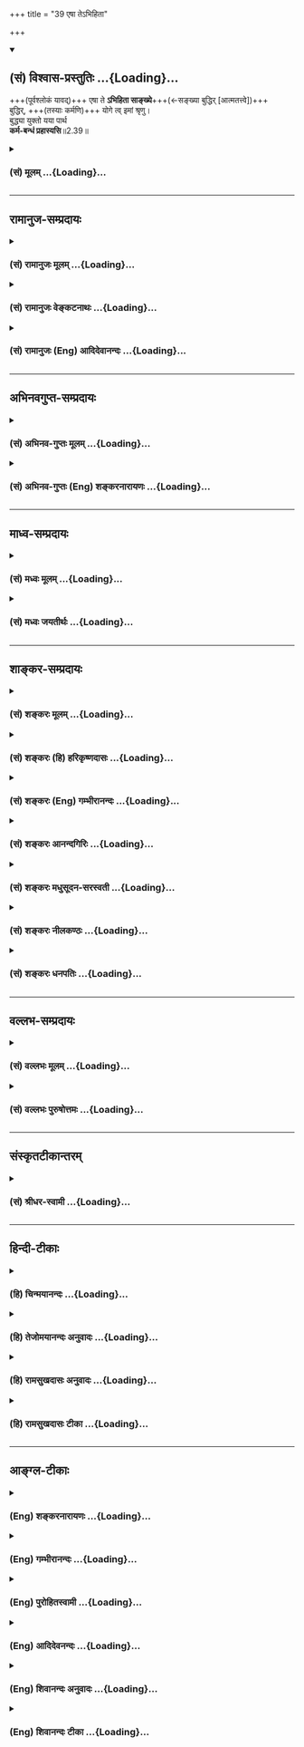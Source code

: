 +++
title = "39 एषा तेऽभिहिता"

+++
<div class="js_include" newlevelforh1="2" title="(सं) विश्वास-प्रस्तुतिः" unfilled url="/purANam_vaiShNavam/mahAbhAratam/06-bhIShma-parva/03-bhagavad-gItA-parva/saMskRtam/vishvAsa-prastutiH/02_sAnkhya-yogaH_sarva-/39_eShA_te-bhihitA.md">
<details open><summary><h2>(सं) विश्वास-प्रस्तुतिः ...{Loading}...</h2></summary>

+++(पूर्वश्लोकं यावद्)+++ एषा ते **ऽभिहिता साङ्ख्ये**+++(←सङ्ख्या बुद्धिर् [आत्मतत्त्वे])+++  
बुद्धिर्, +++(तस्याः कर्मणि)+++ योगे त्व् इमां श्रृणु।  
बुद्ध्या युक्तो यया पार्थ  
**कर्म-बन्धं प्रहास्यसि**॥2.39॥
</details>
</div>
<div class="js_include collapsed" newlevelforh1="3" title="(सं) मूलम्" unfilled url="/purANam_vaiShNavam/mahAbhAratam/06-bhIShma-parva/03-bhagavad-gItA-parva/saMskRtam/mUlam/02_sAnkhya-yogaH_sarva-/39_eShA_te-bhihitA.md">
<details><summary><h3>(सं) मूलम् ...{Loading}...</h3></summary>

एषा तेऽभिहिता साङ्ख्ये बुद्धिर्योगे त्विमां श्रृणु।  
बुद्ध्यायुक्तो यया पार्थ कर्मबन्धं प्रहास्यसि।।2.39।।
</details>
</div>


_________________
## रामानुज-सम्प्रदायः
<div class="js_include collapsed" newlevelforh1="3" title="(सं) रामानुजः मूलम्" unfilled url="/purANam_vaiShNavam/mahAbhAratam/06-bhIShma-parva/03-bhagavad-gItA-parva/saMskRtam/rAmAnujaH/mUlam/02_sAnkhya-yogaH_sarva-/39_eShA_te-bhihitA.md">
<details><summary><h3>(सं) रामानुजः मूलम् ...{Loading}...</h3></summary>

।।2.39।। संख्या बुद्धिः+++(5)+++। बुद्ध्यावधारणीयम् आत्मतत्त्वं साङ्ख्यम्। ज्ञातव्ये
आत्मतत्त्वे तज्-ज्ञानाय या बुद्धिः अभिधेया "न त्वेवाहम्" (गीता 2।12)
इत्यारभ्य "तस्मात् सर्वाणि भूतानि" (गीता 2।30) इत्यन्तेन सा **एषा
अभिहिता।**  

आत्मज्ञान-पूर्वक-मोक्ष-साधन-भूत-कर्मानुष्ठाने यो बुद्धि-योगो वक्तव्यः स इह योगशब्देन उच्यते- "दूरेण ह्यवरं कर्म बुद्धियोगात्" (गीता 2।49) इति हि वक्ष्यते। तत्र **योगे** या **बुद्धिः** वक्तव्या ताम् इमाम् अभिधीयमानां **श्रृणु यया** बुद्ध्या **युक्तः** **कर्मबन्धं
प्रहास्यसि।** कर्मणा बन्धः संसारबन्ध इत्यर्थः। 

</details>
</div>
<div class="js_include collapsed" newlevelforh1="3" title="(सं) रामानुजः वेङ्कटनाथः" unfilled url="/purANam_vaiShNavam/mahAbhAratam/06-bhIShma-parva/03-bhagavad-gItA-parva/saMskRtam/rAmAnujaH/venkaTanAthaH/02_sAnkhya-yogaH_sarva-/39_eShA_te-bhihitA.md">
<details><summary><h3>(सं) रामानुजः वेङ्कटनाथः ...{Loading}...</h3></summary>

  
  
।।2.39।। अथ पूर्वप्रकरणोक्तशोकापनोदनहेतुषु प्रधानार्थेनोत्तरप्रकरणारम्भं
सङ्गमयति एवमिति। तत्पूर्वकशब्देन आत्मज्ञानकर्मयोगयोः
क्रमाभिधानौचित्यमुक्तम् आत्मयाथात्म्यज्ञानोपदेशानन्तरं
तच्चिन्तनरूपज्ञानयोगाभिधानस्यौचित्येऽपि तस्य कर्मयोगसाध्यत्वात् प्रथमं
कर्मयोग उच्यते। पश्चात्तु तत्फलतया  
प्रजहाति यदा कामान् 2।55 इत्यादिना ज्ञानयोगो वक्ष्यते। वक्तुमिति प्रसक्तं
प्राधान्येन प्रपञ्चयितुमित्यर्थः।
साङ्ख्ययोगाख्यवेदविरोधितन्त्राभिधानभ्रमं साङ्ख्यशब्दस्यात्रज्ञानयोगेन
साङ्ख्यानां 3।3 इति वक्ष्यमाणज्ञानयोगविषयत्वभ्रमं च व्युदस्यन्नाह
सङ्ख्येतिबुद्धिर्मतिश्च मेधा सङ्ख्या संवित्तिरुपलब्धिः इति
नैघण्टुकाः। पुरुषं निर्गुणं साङ्ख्यम् मं.उ.14 इत्याद्यौपनिषदप्रसिद्ध्या
परमात्मवदात्मन्यपि साङ्ख्यशब्द उपपन्नः। न चज्ञानयोगेन साङ्ख्यानाम् 3।3
इत्यादिष्वर्थवैरूप्यप्रसङ्गः तद्बुद्धियोगेन सर्वत्र तच्छब्दप्रयोगात्।
सदपि च वैरूप्यं प्रकरणाद्यानुगुण्येन सर्वत्र सन्नह्यते। एकवचनस्य
जात्यभिप्रायत्वज्ञापनायआत्मतत्त्वमित्युक्तम्। तज्ज्ञानायेत्यनेन
तन्निर्णयमात्रमव्यवहितफलमिति दर्शितम्। बुद्धिरिति
निर्णयफलावाक्ययुक्तिपरामर्शगर्भा बुद्धिर्विवक्षितेति न
साध्यसाधनभावविरोधः। अथवा बुद्धिरिह शास्त्रनिष्पाद्यो
निर्णयः। तज्ज्ञानायेति साक्षात्कारादिपरः।
आत्मतत्त्वाभिधानप्रदेशमवच्छिद्याह न त्वेवेति। ततः परस्तात्तुस्वधर्मं
2।39 इत्यादिना धर्माधर्मभ्रमास्थानस्नेहेयोराक्षेपो हि क्रियत इति भावः।  
  
  
नोमशब्दस्यात्र प्रकरणादिविशेषितमर्थमाह आत्मज्ञानेत्यादिना।
इहेत्यभिप्रेतं विवृणोति दूरेणेति। इमामिति निर्देशसूचितमविलम्बिताभिधानमाह
अभिधीयमानामिति। एतेनानुप्रविष्टबुद्धेस्तद्विषयाभिधीयमानबुद्धेश्च भेदोऽपि
दर्शितः। यद्वाऽनुष्ठानप्रकारविषयबुद्धिजनकमभिधानं शृण्वित्यर्थः। एतेन
कर्मयोगशब्दोऽप्यत्र बुद्धिविशेषयोगमूल इति दर्शितम्। बुद्ध्या यया
इत्यनयोर्वैयधिकरण्येन क्रियाद्वयान्वयभ्रमं निरस्यति यया बुद्ध्या युक्त
इति। कर्मबन्धशब्दस्य अनतिशयितार्थसमासान्तरमपाकरोति कर्मणा बन्ध
इति। तृतीया तत्कृतार्थेन गुणवचनेन अष्टा.2।1।30 इति तत्पुरुषः।
बन्धशब्दस्यात्र मुख्यार्थासम्भवादभिप्रेतमाह संसारेति।
एतेनानुष्ठीयमानकर्मसम्बन्धहानभ्रमोऽपि निरस्तः।  
  
  
  

</details>
</div>
<div class="js_include collapsed" newlevelforh1="3" title="(सं) रामानुजः (Eng) आदिदेवानन्दः" unfilled url="/purANam_vaiShNavam/mahAbhAratam/06-bhIShma-parva/03-bhagavad-gItA-parva/saMskRtam/rAmAnujaH/english/AdidevAnandaH/02_sAnkhya-yogaH_sarva-/39_eShA_te-bhihitA.md">
<details><summary><h3>(सं) रामानुजः (Eng) आदिदेवानन्दः ...{Loading}...</h3></summary>

2.39 'Sankhya' means 'intellect,' and the truth about the Atman, which
is determinable by the intellect, is 'Sankhyam'. Concerning the nature
of the self which has to be known, whatever Buddhi has to be taught, has
been taught to you in the passage beginning with, 'It is not that I did
not exist' (II.12) and ending with the words, 'Therefore, you shall not
grieve for any being' (II.30). The disposition of mind (Buddhi) which is
reired for the performance of works preceded by knowledge of the self
and which thus constitutes the means of attaining release, that is here
called by the term Yoga. It will be clearly told later on, 'Work done
with desire for fruits is far inferior to work done with evennes of
mind' (II. 49). What Buddhi or attitude of mind is reired for making
your act deserve the name of Yoga, listen to it now. Endowed with that
knowledge, you will be able to cast away the bondage of Karma.
'Karma-bandha' means the bondage due to Karma i.e., the bondage of
Samsara. Now Sri Krsna explains the glory of works associated with the
Buddhi to be described hereafter:

</details>
</div>


_________________
## अभिनवगुप्त-सम्प्रदायः
<div class="js_include collapsed" newlevelforh1="3" title="(सं) अभिनव-गुप्तः मूलम्" unfilled url="/purANam_vaiShNavam/mahAbhAratam/06-bhIShma-parva/03-bhagavad-gItA-parva/saMskRtam/abhinava-guptaH/mUlam/02_sAnkhya-yogaH_sarva-/39_eShA_te-bhihitA.md">
<details><summary><h3>(सं) अभिनव-गुप्तः मूलम् ...{Loading}...</h3></summary>

।।2.40।। एषा त इति। एषा च तव साङ्ख्ये सम्यग्ज्ञाने बुद्धिर्निश्चयात्मिका
उक्ता। एषैव च यथा योगे कर्मकौशलाय उच्यते +++(S K कौशले यो (S य)+++ ज्यते) तथैव
श्रृणु यया बुद्ध्या कर्मणां बन्धकत्वं त्यक्ष्यसि। न हि कर्माणि स्वयं
बध्नन्ति जडत्वात्। अतः स्वयमात्मा कर्मभिः वासनात्मकैरात्मानं बध्नाति।  

</details>
</div>
<div class="js_include collapsed" newlevelforh1="3" title="(सं) अभिनव-गुप्तः (Eng) शङ्करनारायणः" unfilled url="/purANam_vaiShNavam/mahAbhAratam/06-bhIShma-parva/03-bhagavad-gItA-parva/saMskRtam/abhinava-guptaH/english/shankaranArAyaNaH/02_sAnkhya-yogaH_sarva-/39_eShA_te-bhihitA.md">
<details><summary><h3>(सं) अभिनव-गुप्तः (Eng) शङ्करनारायणः ...{Loading}...</h3></summary>

2.39 Esa te etc. And this knowledge in th form of determination has been
declared \[to you\] for your sankhya, i.e., perfect knowledge. Now, how
the self-same determinate knowledge is also taught for the Yoga i.e.,
dexerity in action - in that manner only you must listen to by means of
which determinate knowledge you shall avoid the binding nature of the
actions. Truely, the actions do not themselves bind as they are
insentient. Hence, it is the Self which binds Itself by means of the
actions in the form of mental impressions.

</details>
</div>


_________________
## माध्व-सम्प्रदायः
<div class="js_include collapsed" newlevelforh1="3" title="(सं) मध्वः मूलम्" unfilled url="/purANam_vaiShNavam/mahAbhAratam/06-bhIShma-parva/03-bhagavad-gItA-parva/saMskRtam/madhvaH/mUlam/02_sAnkhya-yogaH_sarva-/39_eShA_te-bhihitA.md">
<details><summary><h3>(सं) मध्वः मूलम् ...{Loading}...</h3></summary>

।।2.39।। साङ्ख्यं ज्ञानम्। शुद्धात्मतत्त्वविज्ञानं साङ्ख्यमित्यभिधीयते इति
भगवद्वचनाद्व्यासस्मृतौ। योग उपायःदृष्टा योगाः प्रयुक्ताश्च पुंसां
श्रेयःप्रसिद्धये इति प्रयोगादभागवते। नेतरौ साङ्ख्ययोगौ उपादेयत्वेन
विवक्षितौ कुत्रचित्सामस्त्येन कर्मयोग इत्यादिप्रयोगाच्च।
निन्दितत्वाच्चेतरयोर्मोक्षधर्मेषु भिन्नमतत्वमुक्त्वा पञ्चरात्रस्तुत्या
वेदानां त्वेकार्यत्वान्न विरोधः। पार्थक्यं तु साङ्ख्याद्यपेक्षया
युक्तम्। तत्रैव चित्रशिखण्डिशास्त्रे पञ्चरात्रमूले वेदैक्योक्तेश्च एवमेव
सर्वत्र साङ्ख्ययोगशब्द उपादेयवाचको वर्णनीयः। युक्तेश्च ज्ञानं पूर्वं
जैवमुक्तम्। उपायश्च वक्ष्यते। बुध्यतेऽनयेति बुद्धिः। साङ्ख्यविषयो यया
वाचा बुध्यते सा वागभिहितेत्यर्थः।  

</details>
</div>
<div class="js_include collapsed" newlevelforh1="3" title="(सं) मध्वः जयतीर्थः" unfilled url="/purANam_vaiShNavam/mahAbhAratam/06-bhIShma-parva/03-bhagavad-gItA-parva/saMskRtam/madhvaH/jayatIrthaH/02_sAnkhya-yogaH_sarva-/39_eShA_te-bhihitA.md">
<details><summary><h3>(सं) मध्वः जयतीर्थः ...{Loading}...</h3></summary>

।।2.39।। पूर्वप्रकरणोपसंहारपूर्वकं
तत्सङ्गतत्वेनोत्तरप्रकरणारम्भप्रतिज्ञार्थंएषा तेऽभिहिता इत्युक्तम् तत्र
साङ्ख्ययोगशब्दौ कापिलपातञ्जलशास्त्रवचनाविति प्रतीतिनिरासाय व्याचष्टे
**साङ्ख्य**मिति। प्रतीतार्थावेव कुतो न स्यातां इत्यत आह
**नेतरा**विति। इतरौ शास्त्रलक्षणौ। कुत्रचिदागमे एतौ तूपादेयौ। बुद्ध्या
युक्तः इत्यादिवचनात्। अतो न तावत्र विवक्षिताविति वाक्यशेषः।
प्रकृतिपुरुषविवेकादेस्तदुक्तस्योपादेयत्वात्कथमेतत् इत्यत उक्तं
**सामस्त्येने**ति। एकदेशस्योपादेयतया तदुपादेयत्वे सौगतादेरपि
तत्प्रसङ्ग इति भावः। इतोऽपि न योगः पातञ्जलशास्त्रमित्याह **कर्मे**ति
अस्मिन्नेव योगे कर्मयोगो विशिष्यत इत्यादिप्रयोगाच्च। न हि शास्त्रे
कर्मयोगशब्दोऽस्तीति। न केवलमुपादेयत्वाभावान्नेतरौ विवज्ञितौ किन्त्वित्यत
आह **निन्दितत्वा**दिति। कथं निन्दितत्वं इत्यत आह
**भिन्ने**ति। साङ्ख्य योगः पाशुपतं वेदारण्यकमेव च। ज्ञानान्येतानि
भिन्नानि नात्र कार्या विचारणा म.भा.12।349।64 इति साङ्ख्यादीनां
विरुद्धमतत्वमुक्त्वापञ्चरात्रस्य कृत्स्नस्य वक्ता नारायणः स्वयम्।
ज्ञानेष्वेतेषु राजेन्द्र सर्वेष्वेतद्विशिष्यते म.भा.12।349।68 इति
पञ्चरात्रस्तुत्या विरुद्धानामेकस्तुतिपरनिन्दां गमयतीति प्रसिद्धमेवेति
भावः। एवं तर्हि वेदारण्यकस्यापि निन्दा स्यादित्यत आह **वेदानां**
त्विति। एकार्थत्वात्पञ्चरात्रेण। ज्ञानान्वेतानि भिन्नानि इति
पार्थक्योक्तेः कथमेकार्थत्वं इत्यत आह **पार्थक्यं** त्विति।
युक्तमित्यनेन तेषामेव प्रकृतत्वादित्यभिप्रैति। तथा चाद्यवाक्ये
वेदारण्यकपदेन पञ्चरात्रमुत्तरवाक्ये च पञ्चरात्रपदेन वेदारण्यकमुपलक्ष्यते
इति भावः। वेदपञ्चरात्रयोरेकार्थत्वं कुत इति चेत्
उदाहृतमोक्षधर्मवाक्यार्थान्यथानुपपत्त्या तावत्।  
अपरं प्रमाणमाह **तत्रैवे**ति। मोक्षधर्मे एवये हि ते यतयः ख्याताः
सत्यचित्रशिखण्डिनः। तैरेकमतिभिर्भूत्वा यत्प्रोक्तं शास्त्रमुत्तमम्।
वेदैश्चतुर्भिः समितं कृतं मेरौ महागिरौ म.भा.12 इत्यादिना
चित्रशिखण्डिशास्त्रस्य वेदैक्योक्तेश्च असङ्गतमेतदित्यत आह
**पञ्चरात्रे**ति। पञ्चरात्रमूलकस्येत्यर्थः। एतच्च वैखानससंहितोपक्रम एव
प्रसिद्धम्। अत एतद्व्याख्यानंज्ञानयोगेन साङ्ख्यानां 3।3साङ्ख्ययोगौ
पृथग्बालाः 5।4 इत्यादावप्यतिदिशति **एवमेवे**ति। शब्द इति
जात्यभिप्रायमेकवचनम्। इतोऽप्यत्र साङ्ख्ययोगशब्दौ ज्ञानोपायवाचिनावित्याह
**युक्तेश्चे**ति। तामेव युक्तिं दर्शयति **ज्ञान**मिति।
अत्रोक्तवक्ष्यमाणयोरर्थयोः साङ्ख्ययोगशब्दौ प्रयुक्तावुक्तवक्ष्यमाणार्थौ
ज्ञानोपायावेवेति तदर्थावेतौ युक्ताविति **जैवं ज्ञान**मिति। जीवस्य
तत्त्वमित्यर्थः। यद्यपीश्वरतत्त्वं चोक्तं तथापि तादर्थ्येनेत्यदोषः। ननु
बुद्धिर्ज्ञानं तदुत्पाद्यत एव न त्वत्राभिहितं नापि श्राव्यते
तत्कथमुच्यतेसाङ्ख्ये बुद्धिरभिहिता योगे त्विमां शृणु इति तत्राह
**बुध्यत** इति। वागिति शेषः। ननु साङ्ख्यं न वाचोऽधिकरणं तत्कथं सप्तमी
किमर्थं च प्रसिद्धवाक्छब्दपरित्यागेनाप्रसिद्धबुद्धिशब्दोपादानं इत्यत आह
**साङ्ख्ये**ति। साङ्ख्यं चासौ विषयश्च अनेन विषयसप्तमीयमित्याह। नाविशदं
वाङ्मात्रमुक्तं किन्तु तव बोधो यथोत्पद्यते
तथेत्यप्रसिद्धपदोपादानप्रयोजनमित्युक्तं भवति।  

</details>
</div>


_________________
## शाङ्कर-सम्प्रदायः
<div class="js_include collapsed" newlevelforh1="3" title="(सं) शङ्करः मूलम्" unfilled url="/purANam_vaiShNavam/mahAbhAratam/06-bhIShma-parva/03-bhagavad-gItA-parva/saMskRtam/shankaraH/mUlam/02_sAnkhya-yogaH_sarva-/39_eShA_te-bhihitA.md">
<details><summary><h3>(सं) शङ्करः मूलम् ...{Loading}...</h3></summary>

।।2.39।।  
  
**एषा ते** तुभ्यम् **अभिहिता** उक्ता **साङ्ख्ये**
परमार्थवस्तुविवेकविषये **बुद्धिः** ज्ञानं साक्षात्
शोकमोहादिसंसारहेतुदोषनिवृत्तिकारणम्। **योगे तु** तत्प्राप्त्युपाये
निःसङ्गतया द्वन्द्वप्रहाणपूर्वकम् ईश्वराराधनार्थे कर्मयोगे कर्मानुष्ठाने
समाधियोगे च **इमाम्** अनन्तरमेवोच्यमानां बुद्धिं **शृणु**। तां च
बुद्धिं स्तौति प्ररोचनार्थम्  
**बुद्धया यया** योगविषयया **युक्तः** हे पार्थ **कर्मबन्धं** कर्मैव
धर्माधर्माख्यो बन्धः कर्मबन्धः तं **प्रहास्यसि**
ईश्वरप्रसादनिमित्तज्ञानप्राप्त्यैव इत्यभिप्रायः।।  
किञ्च अन्यत्  
  

</details>
</div>
<div class="js_include collapsed" newlevelforh1="3" title="(सं) शङ्करः (हि) हरिकृष्णदासः" unfilled url="/purANam_vaiShNavam/mahAbhAratam/06-bhIShma-parva/03-bhagavad-gItA-parva/saMskRtam/shankaraH/hindI/harikRShNadAsaH/02_sAnkhya-yogaH_sarva-/39_eShA_te-bhihitA.md">
<details><summary><h3>(सं) शङ्करः (हि) हरिकृष्णदासः ...{Loading}...</h3></summary>

।।2.39।। क्योंकि यहाँ शास्त्रके विषयका विभाग दिखलाया जानेसे यह होगा कि
आगे चलकर ज्ञानयोगेन साङ्ख्यानां कर्मयोगेन योगिनाम् इत्यादि जो दो
निष्ठाओंको बतानेवाला शास्त्र है वह सुखपूर्वक समझाया जा सकेगा और श्रोतागण
भी विषयविभागपूर्वक अनायास ही उसे ग्रहण कर सकेंगे। इसलिये कहते हैं  
मैंने तुझसे साङ्ख्य अर्थात् परमार्थ वस्तुकी पहिचानके विषयमें यह बुद्धि
यानी ज्ञान कह सुनाया। यह ज्ञान संसारके हेतु जो शोक मोह आदि दोष हैं उनकी
निवृत्तिका साक्षात् कारण है।  
इसकी प्राप्तिके उपायरूप योगके विषयमें अर्थात् आसक्तिरहित होकर सुखदुःख
आदि द्वन्द्वोंके त्यागपूर्वक ईश्वराराधनके लिये कर्म किये जानेवाले
कर्मयोगके विषयमें और समाधियोगके विषयमें इस बुद्धिको जो कि अभी आगे कही
जाती है सुन  
  
  
  
रुचि बढ़ानेके लिये उस बुद्धिकी स्तुति करते हैं  
हे अर्जुन जिस योगविषयक बुद्धिसे युक्त हुआ तू धर्माधर्म नामक कर्मरूप
बन्धनको ईश्वरकृपासे होनेवाली ज्ञानप्राप्तिद्वारा नाश कर डालेगायह
अभिप्राय है।  

</details>
</div>
<div class="js_include collapsed" newlevelforh1="3" title="(सं) शङ्करः (Eng) गम्भीरानन्दः" unfilled url="/purANam_vaiShNavam/mahAbhAratam/06-bhIShma-parva/03-bhagavad-gItA-parva/saMskRtam/shankaraH/english/gambhIrAnandaH/02_sAnkhya-yogaH_sarva-/39_eShA_te-bhihitA.md">
<details><summary><h3>(सं) शङ्करः (Eng) गम्भीरानन्दः ...{Loading}...</h3></summary>

2.39 Partha, O son of Prtha (Arjuna); esa, this; buddhih, wisdom, the
Knowledge which directly removes the defect (viz ignorance) that is
responsible for sorrow, delusion, etc. \[Mundane existence consists of
attraction and repulsion, agentship and enjoyership, etc. These are the
defects, and they arise from ignorance about one's Self. Enlightenment
is the independent and sole cause that removes this ignorance.\]
constituting mundane existence; abhihita, has been imparted; te, to you;
sankhye, from the standpoint of Self-realization, with regard to the
discriminating knowledge of the supreme Reality. Tu, but; srnu, listen;
imam, to this wisdom which will be imparted presently; yoge, from the
spandpoint of Yoga, from the standpoint of the means of attaining it
(Knowledge) i.e., in the context of Karma-yoga, the performance of rites
and duties with detachment after destroying the pairs of opposites, for
the sake of adoring God, as also in the context of the practice of
spiritual absorption. As as inducement, He (the Lord) praises that
wisdom: Yuktah, endowed; yaya, with which; buddhya, wisdom concerning
Yoga; O Partha, prahasyasi, you will get rid of; karma-bandham, the
bondage of action action is itself the bondage described as
righteousness and unrighteousness; you will get rid of that bondage by
the attainment of Knowledge through God's grace. This is the idea.

</details>
</div>
<div class="js_include collapsed" newlevelforh1="3" title="(सं) शङ्करः आनन्दगिरिः" unfilled url="/purANam_vaiShNavam/mahAbhAratam/06-bhIShma-parva/03-bhagavad-gItA-parva/saMskRtam/shankaraH/AnandagiriH/02_sAnkhya-yogaH_sarva-/39_eShA_te-bhihitA.md">
<details><summary><h3>(सं) शङ्करः आनन्दगिरिः ...{Loading}...</h3></summary>

।।2.39।। ननुस्वधर्ममपि चावेक्ष्य इत्यादिश्लोकैर्न्यायावष्टम्भेन
शोकमोहापनयनस्य तात्पर्येणोक्तत्वात्तस्मिन्नुपसंहर्तव्ये किमिति
परमार्थदर्शनमुपसंह्रियते तत्राह **शोकेति।** स्वधर्ममपीत्यादिभिरतीतैः
श्लोकैः शोकमोहयोः स्वजनमरणगुर्वादिवधशङ्कानिमित्तयोः
सम्यग्ज्ञानप्रतिबन्धकयोरपनयार्थं वर्णाश्रमकृतं धर्ममनुतिष्ठतः स्वर्गादि
सिध्यति नान्यथेत्यन्वयव्यतिरेकात्मको लोकप्रसिद्धो न्यायो यद्यपि
दर्शितस्तथापि नासौ तात्पर्येणोक्त इत्यर्थः। किं तर्हि तात्पर्येणोक्तं
तदाह **परमार्थेति।**न त्वेवाहं जातु नासं इत्यादि सप्तम्या
**परामृश्यते।** उक्तम्न जायते म्रियते वा कदाचिन्न
इत्यादिनोपपादितमित्यर्थः। उपसंहारप्रयोजनमाह **शास्त्रेति।** तस्य
वस्तुद्वारा विषयो निष्ठाद्वयं तस्य विभक्तस्य तेनैव विभागेन प्रदर्शनार्थं
परमार्थदर्शनोपसंहार इत्यर्थः। ननु किमित्यत्र शास्त्रस्य विषयविभावः
प्रदर्श्यते उत्तरत्रैव तद्विभागप्रवृत्तिप्रतिपत्त्योः संभवादिति तत्राह
**इह हीति।** शास्त्रप्रवृत्तेः श्रोतृप्रतिपत्तेश्च सौकर्यार्थमादौ
विषयविभागसूचनमित्यर्थः। उपसंहारस्य फलवत्त्वमेवमुक्त्वा
तमेवोपसंहारमवतारयति **अत आहेति।** परमार्थतत्त्वविषयां
ज्ञाननिष्ठामुक्तामुपसंहृत्य वक्ष्यमाणां संगृह्णाति **योगे त्विति।**
तामेव बुद्धिं विशिष्टफलवत्त्वेनाभिष्टौति **बुद्ध्येति।**
तत्रोपसंहारभागं विभजते **एषेत्यादिना।** बुद्धिशब्दस्यान्तःकरणविषयत्वं
व्यावर्तयति **ज्ञानमिति।** तस्य सहकारिनिरपेक्षस्य विशिष्टं
फलवत्त्वमाचष्टे **साक्षादिति।** शोकमोहौ रागद्वेषौ कर्तृत्वं
भोक्तृत्वमित्यादिरनर्थः संसारस्तस्य हेतुर्दोषः स्वाज्ञानं तस्य निवृत्तौ
निरपेक्षं कारणं ज्ञानम्। अज्ञाननिवृत्तौ
ज्ञानस्यान्वयव्यतिरेकसमधिगतसाधनत्वादित्यर्थः। योगे त्विमामित्यादि
व्याकुर्वन्योगशब्दस्य प्रकृते चित्तवृत्तिनिरोधविषयत्वं व्यवच्छिनत्ति
**तत्प्राप्तीति।** प्रकृतं मुक्त्युपयुक्तं ज्ञानं तत्पदेन परामृश्यते।
ज्ञानोदयोपायमेव प्रकटयति **निःसङ्गतयेति।** फलाभिसन्धिवैधुर्यं
निःसङ्गत्वम्। बुद्धिस्तुतिप्रयोजनमाह **प्ररोचनार्थमिति।** अभिष्टुता हि
बुद्धिः श्रद्धातव्या सत्यनुष्ठातारमधिकरोति तेन स्तुतिरर्थवतीत्यर्थः।
कर्मानुष्ठानविषयबुद्ध्या कर्मबन्धस्य कुतो निवृत्तिः नहि
तत्त्वज्ञानमन्तरेण समूलं कर्म हातुं शक्यमित्याशङ्क्याह **ईश्वर इति।  
**

</details>
</div>
<div class="js_include collapsed" newlevelforh1="3" title="(सं) शङ्करः मधुसूदन-सरस्वती" unfilled url="/purANam_vaiShNavam/mahAbhAratam/06-bhIShma-parva/03-bhagavad-gItA-parva/saMskRtam/shankaraH/madhusUdana-sarasvatI/02_sAnkhya-yogaH_sarva-/39_eShA_te-bhihitA.md">
<details><summary><h3>(सं) शङ्करः मधुसूदन-सरस्वती ...{Loading}...</h3></summary>

।।2.39।। ननु भवतु स्वधर्मबुद्ध्या युध्यमानस्य पापाभावस्तथापि न मांप्रति
युद्धकर्तव्यतोपदेशस्तवोचितःय एनं वेत्ति हन्तारं इत्यादिनाकथं स पुरुषः
पार्थ कं घातयति हन्ति कम् इत्यनेन विदुषः सर्वकर्मप्रतिक्षेपात्।
नह्यकर्त्रभोक्तृशुद्धस्वरूपोऽहमस्मि युद्धं कृत्वा तत्फलं भोक्ष्य इति च
ज्ञानं संभवति विरोधात् ज्ञानकर्मणोः समुच्चयासंभवात्प्रकाशतमसोरिव। अयं
चार्जुनाभिप्रायोज्यायसी चेत् इत्यत्र व्यक्तो भविष्यति। तस्मादेकमेव
मांप्रति ज्ञानस्य कर्मणश्चोपदेशो नोपपद्यते इति चेन्न  
  
विद्वदविद्वदवस्थाभेदेन ज्ञानकर्मोपदेशोपपत्तेरित्याह भगवान् एषानत्वेवाहम्
इत्याद्येकविंशतिश्लोकैः ते तुभ्यमभिहिता। साङ्ख्ये सम्यक्ख्यायते
सर्वोपाधिशून्यतया प्रतिपाद्यते परमात्मतत्त्वमनयेति संख्योपनिषत्तयैव
तात्पर्यपरिसमाप्त्या प्रतिपाद्यते यः स साङ्ख्यः। औपनिषदः पुरुष इत्यर्थः।
तस्मिन्बुद्धिस्तन्मात्रविषयं ज्ञानं सर्वानर्थनिवृत्तिकारणं त्वांप्रति
मयोक्तम्। नैतादृशज्ञानवतः क्वचिदपि कर्मोच्यतेतस्य कार्यं न विद्यते इति
वक्ष्यमाणत्वात्। यदि पुनरेवं मयोक्तेऽपि तवैषा बुद्धिर्नोदेति
चित्तदोषात्तदा तदपनयेनात्मतत्त्वसाक्षात्काराय कर्मयोग एव त्वयानुष्ठेयः।
तस्मिन्योगे कर्मयोगे तु करणीयामिमांसुखदुःखे समे कृत्वा  
  
इत्यत्रोक्तां फलाभिसन्धित्यागलक्षणां बुद्धिं विस्तरेण मया वक्ष्यमाणां
शृणु। तुशब्दः पूर्वबुद्धेर्योगविषयत्वव्यतिरेकसूचनार्थः। तथाच
शुद्धान्तःकरणंप्रति ज्ञानोपदेशोऽशुद्धान्तःकरणंप्रति कर्मोपदेश इति कुतः
समुच्चयशङ्कया विरोधावकाश इत्यभिप्रायः।  
  
योगविषयां बुद्धिं फलकथनेन स्तौति। यया व्यवसायात्मिकया बुद्ध्या कर्मसु
युक्तस्त्वं कर्मनिमित्तं बन्धमाशयाशुद्धिलक्षणं  
  
ज्ञानप्रतिबन्धं प्रकर्षेण पुनः प्रतिबन्धानुत्पत्तिरूपेण हास्यसि
त्यक्ष्यसि। अयं भावः कर्मनिमित्तो ज्ञानप्रतिबन्धः कर्मणैव  
  
धर्माख्येनापनेतुं शक्यते। धर्मेण पापमपनुदति इति श्रुतेः। श्रवणादिलक्षणो
विचारस्तु  
  
कर्मात्मकप्रतिबन्धरहितस्यासंभावनादिप्रतिबन्धं दृष्टद्वारेणापनयतीति न
कर्मबन्धनिराकरणायोपदेष्टुं शक्यते।  
  
अतोऽत्यन्तमलिनान्तःकरणत्वाद्बहिरङ्गसाधनं कर्मैव त्वयानुष्ठेयं नाधुना
श्रवणादियोग्यतापि तव जाता दूरे तु ज्ञानयोग्यतेति। तथाच
वक्ष्यतिकर्मण्येवाधिकारस्ते इति। एतेन साङ्ख्यबुद्धेरन्तरङ्गसाधनं श्रवणादि
विहाय बहिरङ्गसाधनं कर्मैव भगवता किमित्यर्जुनायोपदिश्यत इति निरस्तम्।
कर्मबन्धं संसारमीश्वरप्रसादनिमित्तज्ञानप्राप्त्या प्रहास्यसीति प्राचां
व्याख्याने  
  
त्वध्याहारदोषः कर्मपदवैयर्थ्यं च परिहर्तव्यम्।  

</details>
</div>
<div class="js_include collapsed" newlevelforh1="3" title="(सं) शङ्करः नीलकण्ठः" unfilled url="/purANam_vaiShNavam/mahAbhAratam/06-bhIShma-parva/03-bhagavad-gItA-parva/saMskRtam/shankaraH/nIlakaNThaH/02_sAnkhya-yogaH_sarva-/39_eShA_te-bhihitA.md">
<details><summary><h3>(सं) शङ्करः नीलकण्ठः ...{Loading}...</h3></summary>

।।2.39।। एवमर्जुनस्य पूर्वोक्तौ द्वावपि मोहावपनीतौ तत्रकं घातयन्ति हन्ति
कम् इति कर्तृत्वकारयितृत्वयोरात्मन्यसंभव उक्तःततो युद्धाय युज्यस्व इति
नियोगश्चोक्तः नह्यकर्तुराकाशवत्सर्वगतस्य नियोज्यत्वं संभवतीति
परस्परव्याहतमेतदितीमामाशङ्कां अधिकारिभेदेन उभयं व्यवस्थापयन् परिहरति
**एषा ते इति।** एषा ते तुभ्यं अभिहिता अशोच्यानन्वशोचस्त्वमित्यादिना
स्वधर्ममपि चावेक्ष्येत्यतः प्राक्तनेन संदर्भेणोक्ता। साङ्ख्ये सम्यक्
ख्यायते प्रकथ्यते वस्तुतत्त्वमनयेति संख्या उपनिषत् तत्र विदिते साङ्ख्ये
औपनिषदे ब्रह्मणि विषये बुद्धिर्ज्ञानं संसारनिवर्तकम्। एषा ते साङ्ख्ये
बुद्धिरभिहितेति संबन्धः। योगेसिद्ध्यसिद्ध्योः समो भूत्वा समत्वं योग
उच्यते इति वक्ष्यमाणलक्षणे विषये। तुशब्दः पूर्ववैलक्षण्यद्योतनार्थः।
वक्ष्यति च ज्ञानकर्मनिष्ठयोर्विभिन्नाधिकारिकत्वंलोकेऽस्मिन् द्विविधा
निष्ठा पुरा प्रोक्ता मयानघ। ज्ञानयोगेन साङ्ख्यानां कर्मयोगेन योगिनाम्।
इति। एतेन ज्ञानकर्मणोः समुच्चयशङ्काप्यपास्ता। इमांस्वधर्ममपि चावेक्ष्य
इत्यादिनाऽनन्तरग्रन्थेनोक्तामपि विस्तरेणाभिधीयमानां शृणु। इमामेव बुद्धिं
स्तौति सार्धेन **बुद्ध्येत्यादिना।** ननु कर्मबन्धप्रहाणमात्मज्ञानेनैव
श्रूयतेतपसैवात्मपदं विदित्वा न लिप्यते कर्मणा पापकेन इति श्रुतेः।
कर्मयोगस्तु कर्मबन्धं दृढीकरिष्यत्येवेति कथमुच्यते कर्मबन्धं
प्रहास्यसीति चेत्। श्रुतिबलादिति ब्रूमः। तथाहिईशावास्यमिदं सर्वं यत्किंच
जगत्यां जगत्। तेन त्यक्तेन भुञ्जीथा मा गृधः कस्यस्विद्धनम्। कुर्वन्नेवेह
कर्माणि जिजीविषेच्छतं समाः। एवं त्वयि नान्यथेतोऽस्ति न कर्म लिप्यते नरे।
इति श्रुतिरीश्वरेणेदं सर्वं स्तम्भितमस्तीति न कश्चित्किंचित्स्वेच्छया
कर्तुं प्रभवति अतः सर्वत्र ममताहीनः सन् भोक्तृत्वकर्तृत्वाभिमानत्यागेनैव
भोगान् भुङ्क्ष्व कर्माणि च कुरु एवं कुर्वति त्वयि कर्मलेपो नास्ति
इतोऽन्यदुपायान्तरं च नास्तीति वदति। तस्मात्
कनककार्ष्णायसादिवत्केनचिद्विशेषरूपेणोपेतं कर्मैव सजातीयोच्छेदनिमित्तं
भविष्यतीति युक्तमुक्तं कर्मयोगेनापि कर्मबन्धं प्रहास्यसीति।  

</details>
</div>
<div class="js_include collapsed" newlevelforh1="3" title="(सं) शङ्करः धनपतिः" unfilled url="/purANam_vaiShNavam/mahAbhAratam/06-bhIShma-parva/03-bhagavad-gItA-parva/saMskRtam/shankaraH/dhanapatiH/02_sAnkhya-yogaH_sarva-/39_eShA_te-bhihitA.md">
<details><summary><h3>(सं) शङ्करः धनपतिः ...{Loading}...</h3></summary>

।।2.39।। एष उपदेशः शोकमोहापनयसाधनस्यात्मतत्त्वज्ञानस्य प्रसङ्गे आगतः
लौकिको न्यायः स्वधर्मविद्भिः कैश्चिल्लोकैर्यथा स्वधर्मप्रतिबन्धकौ
शोकमोहावकृत्वा स्वधर्मोऽनुष्ठीयते तद्वत्त्वं स्वधर्ममपि चावेक्ष्य
शोकमोहाभिभूतो विकम्पितुं नार्हसीति। अथ चैनमित्यादिवत्प्रासाङ्गिकः
स्वधर्ममपीत्याद्यष्टभिः श्लोकैरुक्तो नतु समुच्चयतात्पर्येण
परमार्थदर्शनस्येह  
  
प्रकृतत्वात्। तच्चोक्तं परमार्थदर्शनमुपसंहरन् तदुपायभूतां योगनिष्ठां
चित्तशुद्धये वक्तुं प्रतिजानीते **एषेति।** एषा ते तुभ्यमभिहिता कथिता
साङ्ख्ये परमार्थवस्तुविवेकविषये बुद्धिर्ज्ञानं
साक्षाच्छोकमोहादिसहेतुदोषनिवृत्तिकारणम्। योगे तु निःसङ्गतया
द्वन्द्वप्रहाणपूर्वकं ईश्वराराधनार्थे कर्मयोगे कर्मानुष्ठाने समाधियोगे च
तत्प्राप्युपाये इमामनन्तरोच्यमानां बुद्धिं श्रृणु। तां स्तौति
**ययेति।** यया बुद्य्धा योगविषयया युक्तः कर्मबन्धं कर्मैव
धर्माधर्माख्यं बन्धस्तं प्रहास्यसि प्रकर्षेण त्यजसि। ननु योगविषयया
बुद्य्धा कर्मबन्धस्य कुतो निवृत्तिः नहि तत्त्वज्ञानमन्तरेण समूलं कर्म
हातुं शक्यमिति चेत्सत्यम्।
तथापीश्वरप्रसादनिमित्तज्ञानप्राप्तिद्वारेत्यभिप्रायः। द्वारकथनं तु
तत्साधनस्तुत्यर्थम्। पार्थेति संबोधयन् एतद्बुद्धियुक्तस्य
मातृगर्भाप्राप्तिं सूचयति। यत्तु कर्मनिमित्तं बन्धमाशयाशुद्धिलक्षणं
ज्ञानप्रतिबन्धं प्रहास्यसि। अयंभावः कर्मनिमित्तो ज्ञानप्रतिबन्धः कर्मणैव
धर्माख्येनापनेतुं शक्यते श्रवणादिलक्षणविचारस्तु
कर्मात्मकप्रतिबन्धरहितस्यासंभावनादिप्रतिबन्धं दृष्टद्वारेणपनयतीति न
कर्मबन्धनिराकरणायोपदेष्टुं शक्यत इति। तन्न।
स्वर्गनरकादिसाधनपुण्यपापप्रतिपादककर्मपदसंकोचे बन्धशब्दस्य
प्रतिबन्धपरत्वे च कारणाभावात्। ननु एतद्बुद्य्धा
धर्माधर्माख्यबन्धप्रहाणस्यासंभव एव कारणमिति चेन्न। ज्ञानप्राप्तिद्वारा
तत्संभवस्योक्तत्वात्। असंभावनादेरपि पापनिमित्तचित्ताशुद्धमूलकत्वात्। अतएव
शुद्धचित्तस्य विद्याधरस्यासंभावनाद्यनुत्पत्तिर्वासिष्ठ उपाख्यायते
असंभावनादिनिमित्तदुरितनिवृत्त्यर्थमेवादृष्टोत्पादको विवरणाचार्यैः श्रवणे
विधिरङ्गीकृतः। अन्यथा प्राकृतप्रबन्धाद्यर्थेन दृष्टेनासंभावनादिनिरासः
स्यात् तथाच वेदान्तश्रवणजेन पुण्येन पापनिवृत्त्या आत्मतत्त्वं
सभ्यगवगम्यत इति सर्वसंमतमनर्थकं भवेत्। एतेन कर्मबन्धं संसारं
ईश्वरप्रसादनिमित्तज्ञानप्राप्त्या प्रहास्यसीति प्राचां व्याख्याने
त्वध्याहारदोषः कर्मपदवैयर्थ्यं च परिहर्तव्यमिति प्रत्युक्तम्।
जन्मबन्धविनिर्मुक्ता इत्यत्र जन्मपदवत्कर्मपदस्यापि बन्धस्वरुपबोधनपरत्वेन
सार्थक्यात् भाष्ये अभिप्राय इत्युक्त्या
तस्याभिप्रायकथनपरत्वेनाध्यारदोषाभावात् स्वेनापिबुद्धियुक्तो जहातीह उमे
सुकृतदुष्कृते इत्यत्र द्वारस्योक्तत्वाच्चेति दिक्।  

</details>
</div>


_________________
## वल्लभ-सम्प्रदायः
<div class="js_include collapsed" newlevelforh1="3" title="(सं) वल्लभः मूलम्" unfilled url="/purANam_vaiShNavam/mahAbhAratam/06-bhIShma-parva/03-bhagavad-gItA-parva/saMskRtam/vallabhaH/mUlam/02_sAnkhya-yogaH_sarva-/39_eShA_te-bhihitA.md">
<details><summary><h3>(सं) वल्लभः मूलम् ...{Loading}...</h3></summary>

।।2.39।। एवमशोकार्थमुपदिष्टेऽपि साङ्ख्येऽतन्मात्ररुचिं पार्थमालक्ष्य
आत्मयोगोपदेशेन मनस्समाधानाय तं प्रस्तौति एषा ते इति।
साङ्ख्यमात्मानात्मतत्त्वसङ्ख्यानं तत्राभिधेयेन त्वेवाहं 2।12
इत्यारभ्यतस्मात्सर्वाणि भूतानि 2।30 इत्यन्तमुपादेयतयोक्त्वा मध्ये
स्वधर्मकरणमुपपाद्य पुनरप्यन्तेसुखदुःखे समे कृत्वा 2।38 इत्यादिना
योगवत्साङ्ख्यशास्त्रबुद्धिर्मयोक्ता। योगे तु मनोनिरोधरूपे
साम्यस्थितिप्रयोजनके  
  
ईश्वरालम्बने याऽभिधेया बुद्धिस्तामिमां स्वधर्माचरणाभिमतां शृणु।
तुर्भेदार्थकः। यया बुद्ध्या युक्तस्त्वं क्रियमाणकर्मसुबन्धमुभयात्मकं
पुण्यपापात्मकं प्रहास्यसि।  

</details>
</div>
<div class="js_include collapsed" newlevelforh1="3" title="(सं) वल्लभः पुरुषोत्तमः" unfilled url="/purANam_vaiShNavam/mahAbhAratam/06-bhIShma-parva/03-bhagavad-gItA-parva/saMskRtam/vallabhaH/puruShottamaH/02_sAnkhya-yogaH_sarva-/39_eShA_te-bhihitA.md">
<details><summary><h3>(सं) वल्लभः पुरुषोत्तमः ...{Loading}...</h3></summary>

  
  
।।2.39।। एवं साङ्ख्यमात्मज्ञानात्मकमुपदिश्योपसंहरति एषेति। एषा पूर्वोक्ता
ते तव साङ्ख्ये आत्मानात्मप्रकाशके बुद्धिः करणार्थमभिहिता। साङ्ख्यस्य
भगवतो विप्रयोगरसात्मककुण्डलरूपत्वात्तत्र भगवदात्मकात्मज्ञानेन न
स्वास्थ्यं भवति तस्मादात्मज्ञानबुद्धिरभिहिता उक्तेत्यर्थः।
तज्ज्ञानार्थमेव एतच्छ्रवणेऽपि चेत्तव न ज्ञानं जातं तदा कर्मयोगेन मोहो
निवर्तिष्यत इति कर्मयोगं शृण्वित्याह योग इति। योगे तु इमां बुद्धिं शृणु
यया बुद्ध्या युक्तः सन् पार्थ मद्भक्तवर कर्मबन्धं कृतकर्मपापं प्रहास्यसि
त्यक्ष्यसीत्यर्थः। त्यागे प्रकर्षः पुनस्तद्भावानुदयः।  
  
  
  

</details>
</div>


_________________
## संस्कृतटीकान्तरम्
<div class="js_include collapsed" newlevelforh1="3" title="(सं) श्रीधर-स्वामी" unfilled url="/purANam_vaiShNavam/mahAbhAratam/06-bhIShma-parva/03-bhagavad-gItA-parva/saMskRtam/shrIdhara-svAmI/02_sAnkhya-yogaH_sarva-/39_eShA_te-bhihitA.md">
<details><summary><h3>(सं) श्रीधर-स्वामी ...{Loading}...</h3></summary>

।।2.39।। उपदिष्टं ज्ञानयोगमुपसंहरंस्तत्साधनं कर्मयोगं प्रस्तौति **एषा त
इति।** सम्यक् ख्यायते प्रकाश्यते वस्तुतत्त्वमनयेति संख्या सम्यग्ज्ञानं
तस्मिन्प्रकाशमानमात्मतत्त्वं साङ्ख्यं तस्मिन्करणीया बुद्धिरेषा तवाभिहिता।
एवमभिहितायामपि साङ्ख्यबुद्धौ तव चेदात्मतत्त्वमपरोक्षं न संभवति
तर्ह्यन्तःकरणशुद्धिद्वाराऽत्मतत्त्वापरोक्षार्थं कर्मयोगे त्विमां बुद्धिं
शृणु। यया बुद्ध्या युक्तः परमेश्वरार्पितकर्मयोगेन शुद्धान्तःकरणः सन्
तत्प्रसादप्राप्तापरोक्षज्ञानेन कर्मात्मकं बन्धं प्रकर्षेण हास्यसि
त्यक्ष्यसि।  

</details>
</div>


_________________
## हिन्दी-टीकाः
<div class="js_include collapsed" newlevelforh1="3" title="(हि) चिन्मयानन्दः" unfilled url="/purANam_vaiShNavam/mahAbhAratam/06-bhIShma-parva/03-bhagavad-gItA-parva/hindI/chinmayAnandaH/02_sAnkhya-yogaH_sarva-/39_eShA_te-bhihitA.md">
<details><summary><h3>(हि) चिन्मयानन्दः ...{Loading}...</h3></summary>

।।2.39।। जिस प्रामाणिक विचार एवं युक्ति के द्वारा पारमार्थिक सत्य का
ज्ञान होता है उसे साङ्ख्य कहते हैं जिसका उपदेश भगवान् प्रारम्भ में ही कर
चुके हैं। इस ज्ञान को प्राप्त करने से शोकमोह रूप संसार की पूर्ण निवृत्ति
हो जाती है। अब श्रीकृष्ण कर्मयोग अथवा बुद्धियोग के विवेचन का आश्वासन
अर्जुन को देते हैं।  
  
अनेक लोग कर्म के नियम को भूलवश भाग्यवाद समझ लेते हैं किन्तु कर्म का नियम
हिन्दू धर्म का एक आधारभूत सिद्धान्त है और इसलिये हिन्दू जीवन पद्धति का
अध्ययन करने वाले विद्यार्थियों के लिये इस नियम का यथार्थ ज्ञान होना
नितान्त आवश्यक है। यदि एक वर्ष पूर्व मद्रास में श्री रमण राव के किये
अपराध के लिये आज मुझे दिल्ली में न्यायिक दण्ड मिलता है तो इसका अर्थ यह
हुआ कि उस अपराधी रमण राव और आज के सन्त चिन्मय में कुछ समानता होनी चाहिये
कानून के लम्बे हाथ यह पहचान कर कि अपराधी रमण राव ही चिन्मय है दिल्ली
पहुँचकर मुझे दण्ड देते हैं  
इसी प्रकार प्रकृति का न्याय अकाट्य है पूर्ण है। इसलिये हिन्दू मनीषियों
ने यह स्वीकार किया कि वर्तमान में हम जो कष्ट भोगते हैं उनका कारण भूतकाल
में किसी देश विशेष और देहविशेष में किये हुए अपराध ही हैं। इससे यह सिद्ध
हुआ कि पूर्वकाल का पापी और वर्तमान का कष्ट भोगने वाला कोई एक ही होना
चाहिये। इसी को शास्त्र में जीव (मन और बुद्धि) कहा है।  
इच्छापूर्वक किया गया प्रत्येक कर्म कर्त्ता के मन पर अपना संस्कार छोड़ता
जाता है जो कर्त्ता के उद्देश्य के अनुरूप ही होता है। इन संस्कारों को ही
वासना कहते हैं जिनकी निवृत्ति के लिये प्रत्येक जीव विशिष्ट देश काल और
परिस्थिति में जन्म लेता है। पूर्व संचित कर्मों के अनुसार सभी जीवों को
दुख कष्ट आदि भोगने पड़ते हैं। मन पर पापों के चिहनांकन पश्चात्ताप पूरित
क्षणों में अश्रुजल से ही प्रच्छालित किये जा सकते हैं। परिस्थितियाँ
मनुष्य को रुलाती नहीं वरन् उसकी स्वयं की पापपूर्ण प्रवृत्तियाँ ही शोक का
कारण होती हैं। शुद्धांन्तकरण वाले व्यक्ति के लिये फिर दुख का कोई निमित्त
नहीं रह जाता।  
हमारे पास किसी संगीत का ध्वनिमुद्रित रेकार्ड होने मात्र से हम संगीत नहीं
सुन सकते। जब रेकार्ड प्लेयर पर उसे रखकर सुई का स्पर्श होता है तभी संगीत
सुनाई पड़ता है। इसी प्रकार मन में केवल वासनायें होने से ही दुख या सुख का
अनुभव नहीं होता किन्तु अहंकार की सूई का स्पर्श पाकर बाह्य जगत् में जब वे
कर्म के रूप में व्यक्त होती हैं तभी विविध प्रकार के फलों की प्राप्ति का
अनुभव होता है।  
पूर्व श्लोक में वर्णित समभाव में स्थित हुआ पुरुष सुखदुख लाभहानि और
जयपराजय रूपी द्वन्द्वों से ऊपर उठकर निजानन्द में रहता है। जिस मात्रा में
शरीर मन और बुद्धि के साथ हमारा तादात्म्य निवृत्त होता जायेगा उसी मात्रा
में यह कर्त्तृत्व का अहंकार भी नष्ट होता जायेगा और अन्त में अहंकार के
अभाव में किसके लिये कर्मफल बाकी रहेंगे अर्थात् कर्म और कर्मफल सभी समाप्त
हो जाते हैं।  
गीता में भगवान् श्रीकृष्ण द्वारा प्रतिपादित यह सिद्धान्त कोई नया और
मौलिक नहीं था। उन्होंने ईसा के जन्म के पाँच हजार वर्ष पूर्व प्राचीन
सिद्धांत का केवल नवीनीकरण करके मृतप्राय धर्म को पुनर्जीवित किया जो
सहस्रों वर्षों पूर्व आज भी हमारे लिये आनन्द का संदेश लिये खड़ा है।  

</details>
</div>
<div class="js_include collapsed" newlevelforh1="3" title="(हि) तेजोमयानन्दः अनुवादः" unfilled url="/purANam_vaiShNavam/mahAbhAratam/06-bhIShma-parva/03-bhagavad-gItA-parva/hindI/tejomayAnandaH/anuvAdaH/02_sAnkhya-yogaH_sarva-/39_eShA_te-bhihitA.md">
<details><summary><h3>(हि) तेजोमयानन्दः अनुवादः ...{Loading}...</h3></summary>

।।2.39।। हे पार्थ ! तुम्हें साङ्ख्य विषयक ज्ञान कहा गया और अब इस (कर्म)
योग से सम्बन्धित ज्ञान को सुनो जिस ज्ञान से युक्त होकर तुम कर्मबन्ध का
नाश कर सकोगे।।

</details>
</div>
<div class="js_include collapsed" newlevelforh1="3" title="(हि) रामसुखदासः अनुवादः" unfilled url="/purANam_vaiShNavam/mahAbhAratam/06-bhIShma-parva/03-bhagavad-gItA-parva/hindI/rAmasukhadAsaH/anuvAdaH/02_sAnkhya-yogaH_sarva-/39_eShA_te-bhihitA.md">
<details><summary><h3>(हि) रामसुखदासः अनुवादः ...{Loading}...</h3></summary>

।।2.39।। हे पार्थ! यह समबुद्धि तेरे लिए पहले साङ्ख्ययोगमें कही गयी, अब तू
इसको कर्मयोगके विषयमें सुन; जिस समबुद्धिसे युक्त हुआ तू कर्मबन्धनका
त्याग कर देगा।

</details>
</div>
<div class="js_include collapsed" newlevelforh1="3" title="(हि) रामसुखदासः टीका" unfilled url="/purANam_vaiShNavam/mahAbhAratam/06-bhIShma-parva/03-bhagavad-gItA-parva/hindI/rAmasukhadAsaH/TIkA/02_sAnkhya-yogaH_sarva-/39_eShA_te-bhihitA.md">
<details><summary><h3>(हि) रामसुखदासः टीका ...{Loading}...</h3></summary>

2.39।।***व्याख्या*--'एषा तेऽभिहिता साङ्ख्ये बुद्धिर्योगे त्विमां
श्रृणु'**  यहाँ **तु** पद प्रकरण-सम्बन्ध-विच्छेद करनेके लिये आया है
अर्थात् पहले साङ्ख्यका प्रकरण कह दिया, अब योगका प्रकरण कहते हैं।  
यहाँ '**एषा'**पद पूर्वश्लोकमें वर्णित समबुद्धिके लिये आया है। इस
समबुद्धिका वर्णन पहले साङ्ख्ययोगमें (ग्यारहवेंसे तीसवें श्लोकतक) अच्छी
तरह किया गया है। देह-देहीका ठीक-ठीक विवेक होनेपर समतामें अपनी स्वतःसिद्ध
स्थितिका अनुभव हो जाता है। कारण कि देहमें राग रहनेसे ही विषमता आती है।
इस प्रकार साङ्ख्ययोगमें तो समबुद्धिका वर्णन हो चुका है। अब इसी समबुद्धिको
तू कर्मयोगके विषयमें सुन।  
**इमाम्** कहनेका तात्पर्य है कि अभी इस समबुद्धिको कर्मयोगके विषयमें
कहना है कि यह समबुद्धि कर्मयोगमें कैसे प्राप्त होती है; इसका स्वरूप क्या
है; इसकी महिमा क्या है; इन बातोंके लिये भगवान्ने इस बुद्धिको योगके
विषयमें सुननेके लिये कहा है।  
  
**'बुद्ध्या युक्तो यया पार्थ कर्मबन्धं प्रहास्यसि'--**अर्जुनके मनमें
युद्ध करनेसे पाप लगनेकी सम्भावना थी (1। 36, 45)। परन्तु भगवान्के मतमें
कर्मोंमें विषमबुद्धि (रागद्वेष) होनेसे ही पाप लगता है। समबुद्धि होनेसे
पाप लगता ही नहीं। जैसे, संसारमें पाप और पुण्यकी अनेक क्रियाएँ होती रहती
हैं, पर उनसे हमें पाप-पुण्य नहीं लगते; क्योंकि उनमें हमारी समबुद्धि रहती
है अर्थात् उनमें हमारा कोई पक्षपात, आग्रह, राग-द्वेष नहीं रहते। ऐसे ही
तू समबुद्धिसे युक्त रहेगा, तो तेरेको भी ये कर्म बन्धनकारक नहीं होंगे।  
  
इसी अध्यायके सातवें श्लोकमें अर्जुनने अपने कल्याणकी बात पूछी थी। इसलिये
भगवान् कल्याणके मुख्य-मुख्य साधनोंका वर्णन करते हैं। पहले भगवान्ने
साङ्ख्ययोगका साधन बताकर कर्तव्य-कर्म करनेपर बड़ा जोर दिया कि क्षत्रियके
लिये धर्मरूप युद्धसे बढ़कर श्रेयका अन्य कोई साधन नहीं है (2। 31)। फिर
कहा कि समबुद्धिसे युद्ध किया जाय तो पाप नहीं लगता (2। 38)। अब उसी
समबुद्धिको कर्मयोगके विषयमें कहते हैं।  
  
कर्मयोगी लोक-संग्रहके लिये सब कर्म करता है--**'लोकसंग्रहमेवापि
संपश्यन्कर्तुमर्हसि'**(गीता 3। 20)। लोकसंग्रहके लिये कर्म करनेसे
अर्थात् निःस्वार्थभावसे लोक-मर्यादा सुरक्षित रखनेके लिये लोगोंको
उन्मार्गसे  
  
हटाकर सन्मार्गमें लगानेके लिये कर्म करनेसे समताकी प्राप्ति सुगमतासे हो
जाती है। समताकी प्राप्ति होनेसे कर्मयोगी कर्मबन्धनसे सुगमतापूर्वक छूट
जाता है।

</details>
</div>


_________________
## आङ्ग्ल-टीकाः
<div class="js_include collapsed" newlevelforh1="3" title="(Eng) शङ्करनारायणः" unfilled url="/purANam_vaiShNavam/mahAbhAratam/06-bhIShma-parva/03-bhagavad-gItA-parva/english/shankaranArAyaNaH/02_sAnkhya-yogaH_sarva-/39_eShA_te-bhihitA.md">
<details><summary><h3>(Eng) शङ्करनारायणः ...{Loading}...</h3></summary>

2.39. Listen, how this knowledge, imparted \[to you\] for your sankhya,
is \[also\] for the Yoga; endowed with which knowledge you shall cast
off the bondage of action, O son of Prtha !

</details>
</div>
<div class="js_include collapsed" newlevelforh1="3" title="(Eng) गम्भीरानन्दः" unfilled url="/purANam_vaiShNavam/mahAbhAratam/06-bhIShma-parva/03-bhagavad-gItA-parva/english/gambhIrAnandaH/02_sAnkhya-yogaH_sarva-/39_eShA_te-bhihitA.md">
<details><summary><h3>(Eng) गम्भीरानन्दः ...{Loading}...</h3></summary>

2.39 O Partha, this wisdom has been imparted to you from the standpoint
of Self-realization. But listen to this (wisdom) from the standpoint of
Yoga, endowed with which wisdom you will get rid of the bondage of
action.

</details>
</div>
<div class="js_include collapsed" newlevelforh1="3" title="(Eng) पुरोहितस्वामी" unfilled url="/purANam_vaiShNavam/mahAbhAratam/06-bhIShma-parva/03-bhagavad-gItA-parva/english/purohitasvAmI/02_sAnkhya-yogaH_sarva-/39_eShA_te-bhihitA.md">
<details><summary><h3>(Eng) पुरोहितस्वामी ...{Loading}...</h3></summary>

2.39 I have told thee the philosophy of Knowledge. Now listen and I will
explain the philosophy of Action, by means of which, O Arjuna, thou
shalt break through the bondage of all action.

</details>
</div>
<div class="js_include collapsed" newlevelforh1="3" title="(Eng) आदिदेवनन्दः" unfilled url="/purANam_vaiShNavam/mahAbhAratam/06-bhIShma-parva/03-bhagavad-gItA-parva/english/AdidevanandaH/02_sAnkhya-yogaH_sarva-/39_eShA_te-bhihitA.md">
<details><summary><h3>(Eng) आदिदेवनन्दः ...{Loading}...</h3></summary>

2.39 This Buddhi concerning the self (Sankhya) has been imparted to you.
Now listen to this with regard to Yoga, by following which you will get
rid of the bondage of Karma.

</details>
</div>
<div class="js_include collapsed" newlevelforh1="3" title="(Eng) शिवानन्दः अनुवादः" unfilled url="/purANam_vaiShNavam/mahAbhAratam/06-bhIShma-parva/03-bhagavad-gItA-parva/english/shivAnandaH/anuvAdaH/02_sAnkhya-yogaH_sarva-/39_eShA_te-bhihitA.md">
<details><summary><h3>(Eng) शिवानन्दः अनुवादः ...{Loading}...</h3></summary>

2.39 This, which has been taught to thee, is wisdon concerning Sankhya.
Now listen to wisdom concerning Yoga, endowed with which, O Arjuna, thou
shalt cast off the bonds of action.

</details>
</div>
<div class="js_include collapsed" newlevelforh1="3" title="(Eng) शिवानन्दः टीका" unfilled url="/purANam_vaiShNavam/mahAbhAratam/06-bhIShma-parva/03-bhagavad-gItA-parva/english/shivAnandaH/TIkA/02_sAnkhya-yogaH_sarva-/39_eShA_te-bhihitA.md">
<details><summary><h3>(Eng) शिवानन्दः टीका ...{Loading}...</h3></summary>

2.39 एषा this; ते to thee; अभिहिता (is) declared; साङ्ख्ये in Sankhya;
बुद्धिः wisdom; योगे in the Yoga; तु indeed; इमाम् this; श्रृणु hear;
बुद्ध्या with wisdom; युक्तः endowed with; यया which; पार्थ O Partha;
कर्मबन्धम् bondage of Karma; प्रहास्यसि (thou) shalt cast off.Commentary
Lord Krishna taught Jnana (knowledge) to Arjuna till now. (Sankhya Yoga
is the path of Vedanta or Jnana Yoga; which treats of the nature of the
Atman or the Self and the methods to attain Selfrealisation. It is not
the Sankhya philosophy of sage Kapila.) He is now giving to teach Arjuna
the technie or secret of Karma Yoga endowed with which he (or anybody
else) can break through the bonds of Karma. The Karma Yogi should
perform work without expectation of fruits of his actions; without the
idea of agency (or the notin I do this); without attachment; after
annihilating or going beyond all the pairs of opposites such as heat and
cold; gain and loss; victoyr and defeat; etc. Dharma and Adharma; or
merit and demerit will not touch that Karma Yogi who works without
attachment and egoism. The Karma Yogi consecrates all his works and
their fruits as offerings unto the Lord (Isvararpanam) and thus obtains
the grace of the Lord (Isvaraprasada).

</details>
</div>
